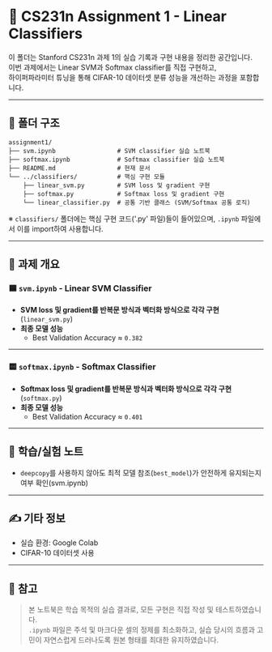 # 📘 CS231n Assignment 1 - Linear Classifiers

이 폴더는 Stanford CS231n 과제 1의 실습 기록과 구현 내용을 정리한 공간입니다.  
이번 과제에서는 Linear SVM과 Softmax classifier를 직접 구현하고,  
하이퍼파라미터 튜닝을 통해 CIFAR-10 데이터셋 분류 성능을 개선하는 과정을 포함합니다.

---

## 📁 폴더 구조

<pre><code>assignment1/
├── svm.ipynb                 # SVM classifier 실습 노트북
├── softmax.ipynb             # Softmax classifier 실습 노트북
├── README.md                 # 현재 문서
└── ../classifiers/           # 핵심 구현 모듈
    ├── linear_svm.py         # SVM loss 및 gradient 구현
    ├── softmax.py            # Softmax loss 및 gradient 구현
    └── linear_classifier.py  # 공통 기반 클래스 (SVM/Softmax 공통 로직)
</code></pre>

※ `classifiers/` 폴더에는 핵심 구현 코드('.py' 파일)들이 들어있으며, `.ipynb` 파일에서 이를 import하여 사용합니다.

---

## 📄 과제 개요

### 🟦 `svm.ipynb` - Linear SVM Classifier

- **SVM loss 및 gradient를 반복문 방식과 벡터화 방식으로 각각 구현** (`linear_svm.py`)
- **최종 모델 성능**
  - Best Validation Accuracy ≈ `0.382`

---

### 🟨 `softmax.ipynb` - Softmax Classifier

- **Softmax loss 및 gradient를 반복문 방식과 벡터화 방식으로 각각 구현** (`softmax.py`)
- **최종 모델 성능**
  - Best Validation Accuracy ≈ `0.401`

---

## 🧠 학습/실험 노트

- `deepcopy`를 사용하지 않아도 최적 모델 참조(`best_model`)가 안전하게 유지되는지 여부 확인(svm.ipynb)

---

## ✍️ 기타 정보

- 실습 환경: Google Colab  
- CIFAR-10 데이터셋 사용 

---

## 📝 참고

> 본 노트북은 학습 목적의 실습 결과로, 모든 구현은 직접 작성 및 테스트하였습니다.  
> `.ipynb` 파일은 주석 및 마크다운 셀의 정제를 최소화하고,  실습 당시의 흐름과 고민이 자연스럽게 드러나도록 원본 형태를 최대한 유지하였습니다.